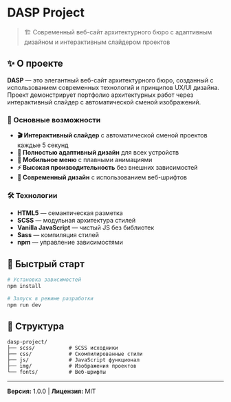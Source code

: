 # DASP Project

> 🏗️ Современный веб-сайт архитектурного бюро с адаптивным дизайном и интерактивным слайдером проектов

## ✨ О проекте

**DASP** — это элегантный веб-сайт архитектурного бюро, созданный с использованием современных технологий и принципов UX/UI дизайна. Проект демонстрирует портфолио архитектурных работ через интерактивный слайдер с автоматической сменой изображений.

### 🎯 Основные возможности

- **🎬 Интерактивный слайдер** с автоматической сменой проектов каждые 5 секунд
- **📱 Полностью адаптивный дизайн** для всех устройств
- **🍔 Мобильное меню** с плавными анимациями
- **⚡ Высокая производительность** без внешних зависимостей
- **🎨 Современный дизайн** с использованием веб-шрифтов

### 🛠️ Технологии

- **HTML5** — семантическая разметка
- **SCSS** — модульная архитектура стилей
- **Vanilla JavaScript** — чистый JS без библиотек
- **Sass** — компиляция стилей
- **npm** — управление зависимостями

## 🚀 Быстрый старт

```bash
# Установка зависимостей
npm install

# Запуск в режиме разработки
npm run dev
```

## 📁 Структура

```
dasp-project/
├── scss/           # SCSS исходники
├── css/            # Скомпилированные стили
├── js/             # JavaScript функционал
├── img/            # Изображения проектов
└── fonts/          # Веб-шрифты
```

---

**Версия:** 1.0.0 | **Лицензия:** MIT